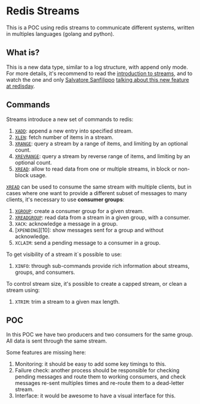 # Redis Streams

This is a POC using redis streams to communicate different systems, written in
multiples languages (golang and python).

## What is?

This is a new data type, similar to a log structure, with append only mode. For
more details, it's recommend to read the [introduction to streams][0], and to
watch the one and only [Salvatore Sanfilippo][1]
[talking about this new feature at redisday][2].

## Commands

Streams introduce a new set of commands to redis:

1. [`XADD`][3]: append a new entry into specified stream.
1. [`XLEN`][4]: fetch number of items in a stream.
1. [`XRANGE`][5]: query a stream by a range of items, and limiting by an
   optional count.
1. [`XREVRANGE`][6]: query a stream by reverse range of items, and limiting by
   an optional count.
1. [`XREAD`][7]: allow to read data from one or multiple streams, in block or
   non-block usage.

[`XREAD`][7] can be used to consume the same stream with multiple clients, but
in cases where one want to provide a different subset of messages to many
clients, it's necessary to use **consumer groups**:

1. [`XGROUP`][8]: create a consumer group for a given stream.
1. [`XREADGROUP`][9]: read data from a stream in a given group, with a
   consumer.
1. `XACK`: acknowledge a message in a group.
1. [`XPENDING`][10]: show messages sent for a group and without acknowledge.
1. `XCLAIM`: send a pending message to a consumer in a group.

To get visibility of a stream it`s possible to use:

1. `XINFO`: through sub-commands provide rich information about streams,
   groups, and consumers.

To control stream size, it's possible to create a capped stream, or clean a
stream using:

1. `XTRIM`: trim a stream to a given max length.

## POC

In this POC we have two producers and two consumers for the same group. All
data is sent through the same stream.

Some features are missing here:

1. Monitoring: it should be easy to add some key timings to this.
2. Failure check: another process should be responsible for checking pending
   messages and route them to working consumers, and check messages re-sent
   multiples times and re-route them to a dead-letter stream.
3. Interface: it would be awesome to have a visual interface for this.

[0]: https://redis.io/topics/streams-intro
[1]: https://twitter.com/antirez
[2]: https://www.youtube.com/watch?v=qXEyuUxQXZM
[3]: https://redis.io/commands#stream
[4]: https://medium.com/@Alibaba_Cloud/redis-streams-redis-5-0s-newest-data-type-3e2b7286ebae
[5]: https://brandur.org/redis-streams
[6]: https://tirkarthi.github.io/programming/2018/08/20/redis-streams-python.html
[7]: http://charlesleifer.com/blog/redis-streams-with-python/
[8]: http://charlesleifer.com/blog/multi-process-task-queue-using-redis-streams/
[9]: https://faust.readthedocs.io/en/latest/